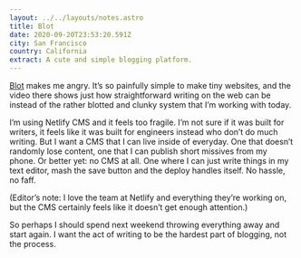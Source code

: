 ```yaml
---
layout: ../../layouts/notes.astro
title: Blot
date: 2020-09-20T23:53:20.591Z
city: San Francisco
country: California
extract: A cute and simple blogging platform.
---
```


[Blot](https://blot.im) makes me angry. It’s so painfully simple to make tiny websites, and the video there shows just how straightforward writing on the web can be instead of the rather blotted and clunky system that I’m working with today.

I’m using Netlify CMS and it feels too fragile. I’m not sure if it was built for writers, it feels like it was built for engineers instead who don’t do much writing. But I want a CMS that I can live inside of everyday. One that doesn’t randomly lose content, one that I can publish short missives from my phone. Or better yet: no CMS at all. One where I can just write things in my text editor, mash the save button and the deploy handles itself. No hassle, no faff.

(Editor’s note: I love the team at Netlify and everything they’re working on, but the CMS certainly feels like it doesn’t get enough attention.)

So perhaps I should spend next weekend throwing everything away and start again. I want the act of writing to be the hardest part of blogging, not the process.
